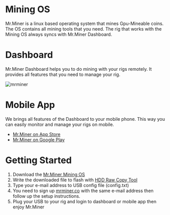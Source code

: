 # Mining OS
Mr.Miner is a linux based operating system that mines Gpu-Mineable coins. The OS contains all mining tools that you need. The rig that works with the Mining OS always syncs with Mr.Miner Dashboard.


# Dashboard
Mr.Miner Dashboard helps you to do mining with your rigs remotely. It provides all features that you need to manage your rig.

![mrminer](https://mrminer.co/frontend/images/mrm/dashboard.png)


# Mobile App
We brings all features of the Dashboard to your mobile phone. This way you can easily monitor and manage your rigs on mobile.
* [Mr.Miner on App Store](https://itunes.apple.com/us/app/mr-miner/id1326942538?mt=8)
* [Mr.Miner on Google Play](https://play.google.com/store/apps/details?id=com.mrminer.app)



# Getting Started
1. Download the [Mr.Miner Mining OS](https://drive.google.com/drive/u/3/folders/17mef-_J5xwftBeDaLkXxQufaYp2EmtnM)
2. Write the downloaded file to flash with [HDD Raw Copy Tool](http://hddguru.com/software/HDD-Raw-Copy-Tool/HDDRawCopy1.10Portable.exe)
3. Type your e-mail address to USB config file (config.txt)
4. You need to sign up [mrminer.co](https://mrminer.co) with the same e-mail address then follow up the setup instructions.
5. Plug your USB to your rig and login to dashboard or mobile app then enjoy Mr.Miner
